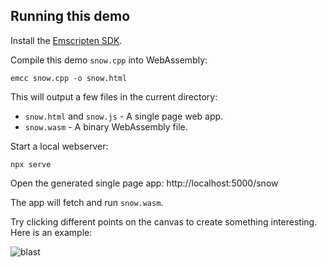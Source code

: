 ## Running this demo

Install the [Emscripten SDK](https://emscripten.org/docs/getting_started/downloads.html).

Compile this demo `snow.cpp` into WebAssembly:

```
emcc snow.cpp -o snow.html
```

This will output a few files in the current directory:
- `snow.html` and `snow.js` - A single page web app.
- `snow.wasm` - A binary WebAssembly file.

Start a local webserver:
```
npx serve
```

Open the generated single page app: http://localhost:5000/snow

The app will fetch and run `snow.wasm`.

Try clicking different points on the canvas to create something interesting. Here is an example:

![blast](https://user-images.githubusercontent.com/346214/116625372-6bb62680-a941-11eb-9471-1442fa3ba597.gif)

